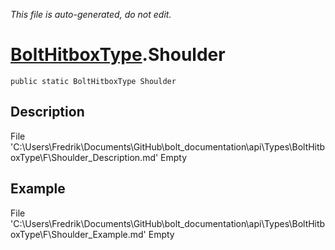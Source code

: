 *This file is auto-generated, do not edit.*

# [BoltHitboxType](Types/BoltHitboxType.md).Shoulder
`public static BoltHitboxType Shoulder`
## Description
File 'C:\Users\Fredrik\Documents\GitHub\bolt_documentation\api\Types\BoltHitboxType\F\Shoulder_Description.md' Empty
## Example
File 'C:\Users\Fredrik\Documents\GitHub\bolt_documentation\api\Types\BoltHitboxType\F\Shoulder_Example.md' Empty
